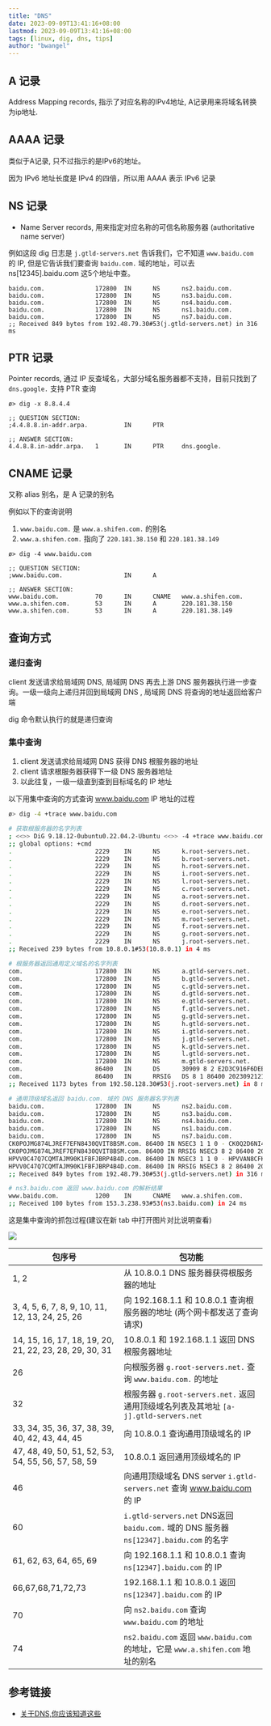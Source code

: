 ```yaml
---
title: "DNS"
date: 2023-09-09T13:41:16+08:00
lastmod: 2023-09-09T13:41:16+08:00
tags: [linux, dig, dns, tips]
author: "bwangel"
---
```


## A 记录

Address Mapping records, 指示了对应名称的IPv4地址, A记录用来将域名转换为ip地址.

## AAAA 记录

类似于A记录, 只不过指示的是IPv6的地址。

因为 IPv6 地址长度是 IPv4 的四倍，所以用 AAAA 表示 IPv6 记录

## NS 记录

- Name Server records, 用来指定对应名称的可信名称服务器 (authoritative name server)

例如这段 dig 日志是 `j.gtld-servers.net` 告诉我们，它不知道 `www.baidu.com` 的 IP, 但是它告诉我们要查询 `baidu.com.` 域的地址，可以去 ns[12345].baidu.com 这5个地址中查。

```
baidu.com.              172800  IN      NS      ns2.baidu.com.
baidu.com.              172800  IN      NS      ns3.baidu.com.
baidu.com.              172800  IN      NS      ns4.baidu.com.
baidu.com.              172800  IN      NS      ns1.baidu.com.
baidu.com.              172800  IN      NS      ns7.baidu.com.
;; Received 849 bytes from 192.48.79.30#53(j.gtld-servers.net) in 316 ms
```

## PTR 记录

Pointer records, 通过 IP 反查域名，大部分域名服务器都不支持，目前只找到了 `dns.google.` 支持 PTR 查询

```
ø> dig -x 8.8.4.4

;; QUESTION SECTION:
;4.4.8.8.in-addr.arpa.          IN      PTR

;; ANSWER SECTION:
4.4.8.8.in-addr.arpa.   1       IN      PTR     dns.google.
```

## CNAME 记录

又称 alias 别名，是 A 记录的别名

例如以下的查询说明

1. `www.baidu.com.` 是 `www.a.shifen.com.` 的别名
2. `www.a.shifen.com.` 指向了 `220.181.38.150` 和 `220.181.38.149`

```
ø> dig -4 www.baidu.com

;; QUESTION SECTION:
;www.baidu.com.                 IN      A

;; ANSWER SECTION:
www.baidu.com.          70      IN      CNAME   www.a.shifen.com.
www.a.shifen.com.       53      IN      A       220.181.38.150
www.a.shifen.com.       53      IN      A       220.181.38.149
```

## 查询方式

### 递归查询

client 发送请求给局域网 DNS, 局域网 DNS 再去上游 DNS 服务器执行进一步查询。一级一级向上递归并回到局域网 DNS , 局域网 DNS 将查询的地址返回给客户端

dig 命令默认执行的就是递归查询

### 集中查询

1. client 发送请求给局域网 DNS 获得 DNS 根服务器的地址
2. client 请求根服务器获得下一级 DNS 服务器地址
3. 以此往复，一级一级直到查到目标域名的 IP 地址

以下用集中查询的方式查询 www.baidu.com IP 地址的过程

```sh
ø> dig -4 +trace www.baidu.com

# 获取根服务器的名字列表
; <<>> DiG 9.18.12-0ubuntu0.22.04.2-Ubuntu <<>> -4 +trace www.baidu.com
;; global options: +cmd
.                       2229    IN      NS      k.root-servers.net.
.                       2229    IN      NS      b.root-servers.net.
.                       2229    IN      NS      h.root-servers.net.
.                       2229    IN      NS      i.root-servers.net.
.                       2229    IN      NS      l.root-servers.net.
.                       2229    IN      NS      c.root-servers.net.
.                       2229    IN      NS      a.root-servers.net.
.                       2229    IN      NS      d.root-servers.net.
.                       2229    IN      NS      e.root-servers.net.
.                       2229    IN      NS      m.root-servers.net.
.                       2229    IN      NS      f.root-servers.net.
.                       2229    IN      NS      g.root-servers.net.
.                       2229    IN      NS      j.root-servers.net.
;; Received 239 bytes from 10.8.0.1#53(10.8.0.1) in 4 ms

# 根服务器返回通用定义域名的名字列表
com.                    172800  IN      NS      a.gtld-servers.net.
com.                    172800  IN      NS      b.gtld-servers.net.
com.                    172800  IN      NS      c.gtld-servers.net.
com.                    172800  IN      NS      d.gtld-servers.net.
com.                    172800  IN      NS      e.gtld-servers.net.
com.                    172800  IN      NS      f.gtld-servers.net.
com.                    172800  IN      NS      g.gtld-servers.net.
com.                    172800  IN      NS      h.gtld-servers.net.
com.                    172800  IN      NS      i.gtld-servers.net.
com.                    172800  IN      NS      j.gtld-servers.net.
com.                    172800  IN      NS      k.gtld-servers.net.
com.                    172800  IN      NS      l.gtld-servers.net.
com.                    172800  IN      NS      m.gtld-servers.net.
com.                    86400   IN      DS      30909 8 2 E2D3C916F6DEEAC73294E8268FB5885044A833FC5459588F4A9184CF C41A5766
com.                    86400   IN      RRSIG   DS 8 1 86400 20230921210000 20230908200000 11019 . M02FKEukwDc7T/KjNtpdCfwvkzHx1STqPt3AO/eXQxqBU7jN9vrHbJMJ PNXpBlO5p+HgnZ9w0c7sR8qnDXFl1OziNAo0el1fRq0YFwBae9BgoLCg IeZVoZmqerXpVXCrpKX1Fb+ILjuIX1bL5li2xQ/gpq4u91EijGvZg6sQ UmBiQW0JlXKR927uOm+aJHN6Ujnzd7sZrOWpSXQAOVPf4dHjvCJNohfs V9cJkjBRI+QuOpArJ+gCGKoiMidjYZBuYXIsYV7PYLQbVfVZg2E3JFXX h5BkqZUlCZbabAcVCzQ6BGZMpxcs1A/J8g/7+eguU6bJFpbiBXeHEZhx TS1zoQ==
;; Received 1173 bytes from 192.58.128.30#53(j.root-servers.net) in 8 ms

# 通用顶级域名返回 baidu.com. 域的 DNS 服务器名字列表
baidu.com.              172800  IN      NS      ns2.baidu.com.
baidu.com.              172800  IN      NS      ns3.baidu.com.
baidu.com.              172800  IN      NS      ns4.baidu.com.
baidu.com.              172800  IN      NS      ns1.baidu.com.
baidu.com.              172800  IN      NS      ns7.baidu.com.
CK0POJMG874LJREF7EFN8430QVIT8BSM.com. 86400 IN NSEC3 1 1 0 - CK0Q2D6NI4I7EQH8NA30NS61O48UL8G5 NS SOA RRSIG DNSKEY NSEC3PARAM
CK0POJMG874LJREF7EFN8430QVIT8BSM.com. 86400 IN RRSIG NSEC3 8 2 86400 20230915042421 20230908031421 4459 com. ACWanRvoDIwYH40J5TjA8G6UXUldpz8+aNZdFlLO1eY9GRalvfLnpa6H RqiP03pvORSpHJEv2+HuQ1HtWTCj/nlJOeiRKG0Bk/HjcjkH9yv1b6pF ASeyvdJYN2wYPp4e1KPVe3GuoxBETq6kPKfUhR289IzQFy5vLgIfeVWK pR6z0kgCFKTKaO21nj2LxxWsxmfuIpe8ztJuPTF7lVhXhw==
HPVV0C47Q7CQMTAJM90K1FBFJBRP4B4D.com. 86400 IN NSEC3 1 1 0 - HPVVAN8CFKHHHMEIDVJHFNQEOI5G6C89 NS DS RRSIG
HPVV0C47Q7CQMTAJM90K1FBFJBRP4B4D.com. 86400 IN RRSIG NSEC3 8 2 86400 20230914060727 20230907045727 4459 com. oUS/iAWQKq/0KHQdg18vwuUvT1Ftl8tnpHZVCwdQPEaIq3gceZnmpE2Z u8pj+JPFOUqp/DWRNlWZYMmTuhSjJil7cCpahWk3+RJbeJQIWPtNvBkl BBmM1M3he1ELoS37YqcflA8U/q4CaNdEpIS7OiNy6f4efrkZMvqRZZ9U hRgI2CugaGb6C9mDeAfThooAqsc5xFCX9KjWGsNLr0pE+Q==
;; Received 849 bytes from 192.48.79.30#53(j.gtld-servers.net) in 316 ms

# ns3.baidu.com 返回 www.baidu.com 的解析结果
www.baidu.com.          1200    IN      CNAME   www.a.shifen.com.
;; Received 100 bytes from 153.3.238.93#53(ns3.baidu.com) in 24 ms
```

这是集中查询的抓包过程(建议在新 tab 中打开图片对比说明查看)

![](https://passage-1253400711.cos.ap-beijing.myqcloud.com/2023-09-09-143516.png)

包序号|包功能
---|---
1, 2|从 10.8.0.1 DNS 服务器获得根服务器的地址
3, 4, 5, 6, 7, 8, 9, 10, 11, 12, 13, 24, 25, 26|向 192.168.1.1 和 10.8.0.1 查询根服务器的地址 (两个网卡都发送了查询请求)
14, 15, 16, 17, 18, 19, 20, 21, 22, 23, 28, 29, 30, 31| 10.8.0.1 和 192.168.1.1 返回 DNS 根服务器地址
26|向根服务器 `g.root-servers.net.` 查询 `www.baidu.com.` 的地址
32|根服务器 `g.root-servers.net.` 返回通用顶级域名列表及其地址 `[a-j].gtld-servers.net`
33, 34, 35, 36, 37, 38, 39, 40, 42, 43, 44, 45|向 10.8.0.1 查询通用顶级域名的 IP
47, 48, 49, 50, 51, 52, 53, 54, 55, 56, 57, 58, 59| 10.8.0.1 返回通用顶级域名的 IP
46|向通用顶级域名 DNS server `i.gtld-servers.net` 查询 www.baidu.com 的 IP
60|`i.gtld-servers.net` DNS返回 `baidu.com.` 域的 DNS 服务器 `ns[12347].baidu.com` 的名字
61, 62, 63, 64, 65, 69|向 192.168.1.1 和 10.8.0.1 查询 `ns[12347].baidu.com` 的 IP
66,67,68,71,72,73| 192.168.1.1 和 10.8.0.1 返回 `ns[12347].baidu.com` 的 IP
70|向 `ns2.baidu.com` 查询 `www.baidu.com` 的地址
74|`ns2.baidu.com` 返回 `www.baidu.com` 的地址，它是 `www.a.shifen.com` 地址的别名

## 参考链接

- [关于DNS,你应该知道这些](https://www.cnblogs.com/pannengzhi/p/6262076.html)
